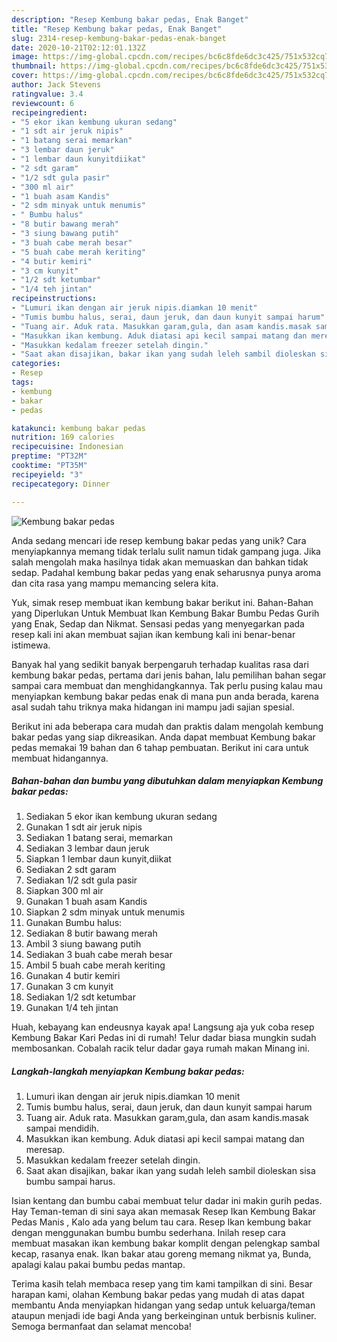 ```yaml
---
description: "Resep Kembung bakar pedas, Enak Banget"
title: "Resep Kembung bakar pedas, Enak Banget"
slug: 2314-resep-kembung-bakar-pedas-enak-banget
date: 2020-10-21T02:12:01.132Z
image: https://img-global.cpcdn.com/recipes/bc6c8fde6dc3c425/751x532cq70/kembung-bakar-pedas-foto-resep-utama.jpg
thumbnail: https://img-global.cpcdn.com/recipes/bc6c8fde6dc3c425/751x532cq70/kembung-bakar-pedas-foto-resep-utama.jpg
cover: https://img-global.cpcdn.com/recipes/bc6c8fde6dc3c425/751x532cq70/kembung-bakar-pedas-foto-resep-utama.jpg
author: Jack Stevens
ratingvalue: 3.4
reviewcount: 6
recipeingredient:
- "5 ekor ikan kembung ukuran sedang"
- "1 sdt air jeruk nipis"
- "1 batang serai memarkan"
- "3 lembar daun jeruk"
- "1 lembar daun kunyitdiikat"
- "2 sdt garam"
- "1/2 sdt gula pasir"
- "300 ml air"
- "1 buah asam Kandis"
- "2 sdm minyak untuk menumis"
- " Bumbu halus"
- "8 butir bawang merah"
- "3 siung bawang putih"
- "3 buah cabe merah besar"
- "5 buah cabe merah keriting"
- "4 butir kemiri"
- "3 cm kunyit"
- "1/2 sdt ketumbar"
- "1/4 teh jintan"
recipeinstructions:
- "Lumuri ikan dengan air jeruk nipis.diamkan 10 menit"
- "Tumis bumbu halus, serai, daun jeruk, dan daun kunyit sampai harum"
- "Tuang air. Aduk rata. Masukkan garam,gula, dan asam kandis.masak sampai mendidih."
- "Masukkan ikan kembung. Aduk diatasi api kecil sampai matang dan meresap."
- "Masukkan kedalam freezer setelah dingin."
- "Saat akan disajikan, bakar ikan yang sudah leleh sambil dioleskan sisa bumbu sampai harus."
categories:
- Resep
tags:
- kembung
- bakar
- pedas

katakunci: kembung bakar pedas 
nutrition: 169 calories
recipecuisine: Indonesian
preptime: "PT32M"
cooktime: "PT35M"
recipeyield: "3"
recipecategory: Dinner

---
```



![Kembung bakar pedas](https://img-global.cpcdn.com/recipes/bc6c8fde6dc3c425/751x532cq70/kembung-bakar-pedas-foto-resep-utama.jpg)

Anda sedang mencari ide resep kembung bakar pedas yang unik? Cara menyiapkannya memang tidak terlalu sulit namun tidak gampang juga. Jika salah mengolah maka hasilnya tidak akan memuaskan dan bahkan tidak sedap. Padahal kembung bakar pedas yang enak seharusnya punya aroma dan cita rasa yang mampu memancing selera kita.

Yuk, simak resep membuat ikan kembung bakar berikut ini. Bahan-Bahan yang Diperlukan Untuk Membuat Ikan Kembung Bakar Bumbu Pedas Gurih yang Enak, Sedap dan Nikmat. Sensasi pedas yang menyegarkan pada resep kali ini akan membuat sajian ikan kembung kali ini benar-benar istimewa.

Banyak hal yang sedikit banyak berpengaruh terhadap kualitas rasa dari kembung bakar pedas, pertama dari jenis bahan, lalu pemilihan bahan segar sampai cara membuat dan menghidangkannya. Tak perlu pusing kalau mau menyiapkan kembung bakar pedas enak di mana pun anda berada, karena asal sudah tahu triknya maka hidangan ini mampu jadi sajian spesial.


Berikut ini ada beberapa cara mudah dan praktis dalam mengolah kembung bakar pedas yang siap dikreasikan. Anda dapat membuat Kembung bakar pedas memakai 19 bahan dan 6 tahap pembuatan. Berikut ini cara untuk membuat hidangannya.

<!--inarticleads1-->

##### Bahan-bahan dan bumbu yang dibutuhkan dalam menyiapkan Kembung bakar pedas:

1. Sediakan 5 ekor ikan kembung ukuran sedang
1. Gunakan 1 sdt air jeruk nipis
1. Sediakan 1 batang serai, memarkan
1. Sediakan 3 lembar daun jeruk
1. Siapkan 1 lembar daun kunyit,diikat
1. Sediakan 2 sdt garam
1. Sediakan 1/2 sdt gula pasir
1. Siapkan 300 ml air
1. Gunakan 1 buah asam Kandis
1. Siapkan 2 sdm minyak untuk menumis
1. Gunakan  Bumbu halus:
1. Sediakan 8 butir bawang merah
1. Ambil 3 siung bawang putih
1. Sediakan 3 buah cabe merah besar
1. Ambil 5 buah cabe merah keriting
1. Gunakan 4 butir kemiri
1. Gunakan 3 cm kunyit
1. Sediakan 1/2 sdt ketumbar
1. Gunakan 1/4 teh jintan


Huah, kebayang kan endeusnya kayak apa! Langsung aja yuk coba resep Kembung Bakar Kari Pedas ini di rumah! Telur dadar biasa mungkin sudah membosankan. Cobalah racik telur dadar gaya rumah makan Minang ini. 

<!--inarticleads2-->

##### Langkah-langkah menyiapkan Kembung bakar pedas:

1. Lumuri ikan dengan air jeruk nipis.diamkan 10 menit
1. Tumis bumbu halus, serai, daun jeruk, dan daun kunyit sampai harum
1. Tuang air. Aduk rata. Masukkan garam,gula, dan asam kandis.masak sampai mendidih.
1. Masukkan ikan kembung. Aduk diatasi api kecil sampai matang dan meresap.
1. Masukkan kedalam freezer setelah dingin.
1. Saat akan disajikan, bakar ikan yang sudah leleh sambil dioleskan sisa bumbu sampai harus.


Isian kentang dan bumbu cabai membuat telur dadar ini makin gurih pedas. Hay Teman-teman di sini saya akan memasak Resep Ikan Kembung Bakar Pedas Manis , Kalo ada yang belum tau cara. Resep Ikan kembung bakar dengan menggunakan bumbu bumbu sederhana. Inilah resep cara membuat masakan ikan kembung bakar komplit dengan pelengkap sambal kecap, rasanya enak. Ikan bakar atau goreng memang nikmat ya, Bunda, apalagi kalau pakai bumbu pedas mantap. 

Terima kasih telah membaca resep yang tim kami tampilkan di sini. Besar harapan kami, olahan Kembung bakar pedas yang mudah di atas dapat membantu Anda menyiapkan hidangan yang sedap untuk keluarga/teman ataupun menjadi ide bagi Anda yang berkeinginan untuk berbisnis kuliner. Semoga bermanfaat dan selamat mencoba!
